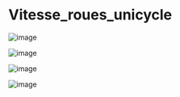 # Vitesse_roues_unicycle
![image](https://user-images.githubusercontent.com/79419351/127648574-155bb45a-7405-4114-a36a-0f11ec791cfb.png)

![image](https://user-images.githubusercontent.com/79419351/127648756-64e53847-f607-4f67-8d7b-0800779aace8.png)

![image](https://user-images.githubusercontent.com/79419351/127648450-b4488c5f-fead-4cef-a5af-6bd5562cbbf4.png)

![image](https://user-images.githubusercontent.com/79419351/127648639-459cb348-29ba-4e58-b61a-f04c630da324.png)
